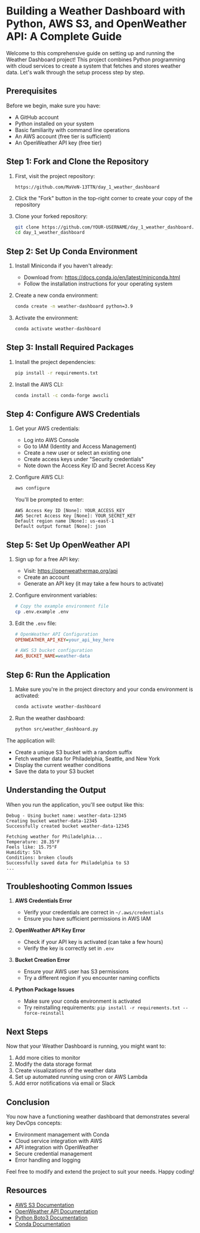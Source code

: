 # Building a Weather Dashboard with Python, AWS S3, and OpenWeather API: A Complete Guide

Welcome to this comprehensive guide on setting up and running the Weather Dashboard project! This project combines Python programming with cloud services to create a system that fetches and stores weather data. Let's walk through the setup process step by step.

## Prerequisites

Before we begin, make sure you have:
- A GitHub account
- Python installed on your system
- Basic familiarity with command line operations
- An AWS account (free tier is sufficient)
- An OpenWeather API key (free tier)

## Step 1: Fork and Clone the Repository

1. First, visit the project repository:
   ```
   https://github.com/MaVeN-13TTN/day_1_weather_dashboard
   ```

2. Click the "Fork" button in the top-right corner to create your copy of the repository

3. Clone your forked repository:
   ```bash
   git clone https://github.com/YOUR-USERNAME/day_1_weather_dashboard.git
   cd day_1_weather_dashboard
   ```

## Step 2: Set Up Conda Environment

1. Install Miniconda if you haven't already:
   - Download from: https://docs.conda.io/en/latest/miniconda.html
   - Follow the installation instructions for your operating system

2. Create a new conda environment:
   ```bash
   conda create -n weather-dashboard python=3.9
   ```

3. Activate the environment:
   ```bash
   conda activate weather-dashboard
   ```

## Step 3: Install Required Packages

1. Install the project dependencies:
   ```bash
   pip install -r requirements.txt
   ```

2. Install the AWS CLI:
   ```bash
   conda install -c conda-forge awscli
   ```

## Step 4: Configure AWS Credentials

1. Get your AWS credentials:
   - Log into AWS Console
   - Go to IAM (Identity and Access Management)
   - Create a new user or select an existing one
   - Create access keys under "Security credentials"
   - Note down the Access Key ID and Secret Access Key

2. Configure AWS CLI:
   ```bash
   aws configure
   ```
   You'll be prompted to enter:
   ```
   AWS Access Key ID [None]: YOUR_ACCESS_KEY
   AWS Secret Access Key [None]: YOUR_SECRET_KEY
   Default region name [None]: us-east-1
   Default output format [None]: json
   ```

## Step 5: Set Up OpenWeather API

1. Sign up for a free API key:
   - Visit: https://openweathermap.org/api
   - Create an account
   - Generate an API key (it may take a few hours to activate)

2. Configure environment variables:
   ```bash
   # Copy the example environment file
   cp .env.example .env
   ```

3. Edit the `.env` file:
   ```ini
   # OpenWeather API Configuration
   OPENWEATHER_API_KEY=your_api_key_here

   # AWS S3 bucket configuration
   AWS_BUCKET_NAME=weather-data
   ```

## Step 6: Run the Application

1. Make sure you're in the project directory and your conda environment is activated:
   ```bash
   conda activate weather-dashboard
   ```

2. Run the weather dashboard:
   ```bash
   python src/weather_dashboard.py
   ```

The application will:
- Create a unique S3 bucket with a random suffix
- Fetch weather data for Philadelphia, Seattle, and New York
- Display the current weather conditions
- Save the data to your S3 bucket

## Understanding the Output

When you run the application, you'll see output like this:
```
Debug - Using bucket name: weather-data-12345
Creating bucket weather-data-12345
Successfully created bucket weather-data-12345

Fetching weather for Philadelphia...
Temperature: 28.35°F
Feels like: 15.75°F
Humidity: 51%
Conditions: broken clouds
Successfully saved data for Philadelphia to S3
...
```

## Troubleshooting Common Issues

1. **AWS Credentials Error**
   - Verify your credentials are correct in `~/.aws/credentials`
   - Ensure you have sufficient permissions in AWS IAM

2. **OpenWeather API Key Error**
   - Check if your API key is activated (can take a few hours)
   - Verify the key is correctly set in `.env`

3. **Bucket Creation Error**
   - Ensure your AWS user has S3 permissions
   - Try a different region if you encounter naming conflicts

4. **Python Package Issues**
   - Make sure your conda environment is activated
   - Try reinstalling requirements: `pip install -r requirements.txt --force-reinstall`

## Next Steps

Now that your Weather Dashboard is running, you might want to:
1. Add more cities to monitor
2. Modify the data storage format
3. Create visualizations of the weather data
4. Set up automated running using cron or AWS Lambda
5. Add error notifications via email or Slack

## Conclusion

You now have a functioning weather dashboard that demonstrates several key DevOps concepts:
- Environment management with Conda
- Cloud service integration with AWS
- API integration with OpenWeather
- Secure credential management
- Error handling and logging

Feel free to modify and extend the project to suit your needs. Happy coding!

## Resources

- [AWS S3 Documentation](https://docs.aws.amazon.com/s3/index.html)
- [OpenWeather API Documentation](https://openweathermap.org/api)
- [Python Boto3 Documentation](https://boto3.amazonaws.com/v1/documentation/api/latest/index.html)
- [Conda Documentation](https://docs.conda.io/)

